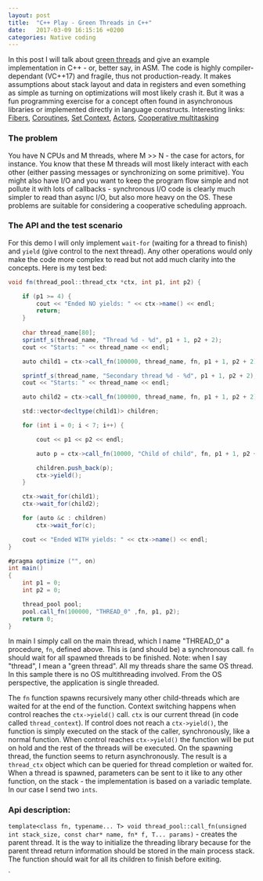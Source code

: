 ```yaml
---
layout: post
title:  "C++ Play - Green Threads in C++"
date:   2017-03-09 16:15:16 +0200
categories: Native coding
---
```


In this post I will talk about [green threads](https://en.wikipedia.org/wiki/Green_threads) and give an example implementation in C++ - or, better say, in ASM. The code is highly compiler-dependant (VC++17) and fragile, thus not production-ready. It makes assumptions about stack layout and data in registers and even something as simple as turning on optimizations will most likely crash it. But it was a fun programming exercise for a concept often found in asynchronous libraries or implemented directly in language constructs. Interesting links: [Fibers](https://en.wikipedia.org/wiki/Fiber_%28computer_science%29), [Coroutines](https://en.wikipedia.org/wiki/Coroutine), [Set Context](https://en.wikipedia.org/wiki/Setcontext), [Actors](https://en.wikipedia.org/wiki/Actor_model), [Cooperative multitasking](https://en.wikipedia.org/wiki/Cooperative_multitasking)

### The problem

You have N CPUs and M threads, where M >> N  - the case for actors, for instance. You know that these M threads will most likely interact with each other (either passing messages or synchronizing on some primitive). You might also have I/O and you want to keep the program flow simple and not pollute it with lots of callbacks - synchronous I/O code is clearly much simpler to read than async I/O, but also more heavy on the OS. These problems are suitable for considering a cooperative scheduling approach.

### The API and the test scenario

For this demo I will only implement `wait-for` (waiting for a thread to finish) and `yield` (give control to the next thread). Any other operations would only make the code more complex to read but not add much clarity into the concepts. Here is my test bed:

```csharp
void fn(thread_pool::thread_ctx *ctx, int p1, int p2) {

	if (p1 >= 4) {
		cout << "Ended NO yields: " << ctx->name() << endl;
		return;
	}
	
	char thread_name[80];
	sprintf_s(thread_name, "Thread %d - %d", p1 + 1, p2 + 2);
	cout << "Starts: " << thread_name << endl;

	auto child1 = ctx->call_fn(100000, thread_name, fn, p1 + 1, p2 + 2);

	sprintf_s(thread_name, "Secondary thread %d - %d", p1 + 1, p2 + 2);
	cout << "Starts: " << thread_name << endl;

	auto child2 = ctx->call_fn(100000, thread_name, fn, p1 + 1, p2 + 2);

	std::vector<decltype(child1)> children;

	for (int i = 0; i < 7; i++) {

		cout << p1 << p2 << endl;

		auto p = ctx->call_fn(10000, "Child of child", fn, p1 + 1, p2 + 2);

		children.push_back(p);
		ctx->yield();
	}

	ctx->wait_for(child1);
	ctx->wait_for(child2);

	for (auto &c : children)
		ctx->wait_for(c);

	cout << "Ended WITH yields: " << ctx->name() << endl;
}

#pragma optimize ("", on)
int main()
{
	int p1 = 0;
	int p2 = 0;

	thread_pool pool;
	pool.call_fn(100000, "THREAD_0" ,fn, p1, p2);	
	return 0;
}

```

In main I simply call on the main thread, which I name "THREAD_0" a procedure, `fn`, defined above. This is (and should be) a synchronous call. `fn` should wait for all spawned threads to be finished. Note: when I say "thread", I mean a "green thread". All my threads share the same OS thread. In this sample there is no OS multithreading involved. From the OS perspective, the application is single threaded. 

The `fn` function spawns recursively many other child-threads which are waited for at the end of the function. Context switching happens when control reaches the `ctx->yield()` call. `ctx` is our current thread (in code called `thread_context`). If control does not reach a `ctx->yield()`, the function is simply executed on the stack of the caller, synchronously, like a normal function. When control reaches `ctx->yield()` the function will be put on hold and the rest of the threads will be executed. On the spawning thread, the function seems to return asynchronously. The result is a `thread_ctx` object which can be queried for thread completion or waited for. When a thread is spawned, parameters can be sent to it like to any other function, on the stack - the implementation is based on a variadic template. In our case I send two `ints`. 

### Api description:

`template<class fn, typename... T> void thread_pool::call_fn(unsigned int stack_size, const char* name, fn* f, T... params)` - creates the parent thread. It is the way to initialize the threading library because for the parent thread return information should be stored in the main process stack. The function should wait for all its children to finish before exiting. 

`


